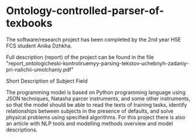 # Ontology-controlled-parser-of-texbooks

The software/research project has been completed by the 2nd year HSE FCS student Anika Dzhkha. 

Full description (report) of the project can be found in  the file 
"report_ontologicheski-kontroliruemyy-parsing-tekstov-uchebnyh-zadaniy-pri-nalichii-umolchaniy.pdf"

Short Description of Subject Field

The programming model is based on Python programming language using JSON techniques, Natasha parcer instruments, and some other instruments, so that the model should be able to read the texts of training tasks, identify relationships between subjects in the presence of defaults, and solve physical problems using specified algorithms. For this project there is also an article with NLP tools and modelling methods overview and model descriptions.

